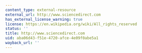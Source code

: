 ```yaml
---
content_type: external-resource
external_url: http://www.sciencedirect.com
has_external_license_warning: true
license: https://en.wikipedia.org/wiki/All_rights_reserved
status: ''
title: http://www.sciencedirect.com
uid: aba06d43-f51e-4720-afce-4e09f0abe5a1
wayback_url: ''
---
```

